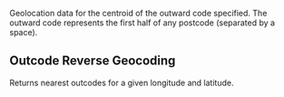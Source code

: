 Geolocation data for the centroid of the outward code specified. The outward code represents the first half of any postcode (separated by a space).

## Outcode Reverse Geocoding

Returns nearest outcodes for a given longitude and latitude.

